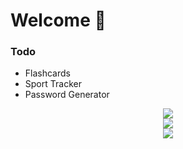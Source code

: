<h1>Welcome 👋</h1>
<h3>Todo</h3>
<ul>
  <li>Flashcards</li>
  <li>Sport Tracker</li>
  <li>Password Generator</li>
</ul>
<p align="center">
  <img src="https://skillicons.dev/icons?i=html,css,js"/><br>
  <img src="https://skillicons.dev/icons?i=nodejs,react,npm"/><br>
  <img src="https://skillicons.dev/icons?i=vscode,ps,ai"/>
</p>
